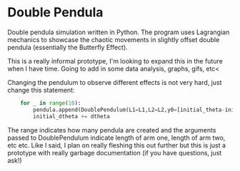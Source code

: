 <h1>Double Pendula</h1>

Double pendula simulation written in Python. The program uses Lagrangian mechanics to showcase the chaotic movements in slightly offset double pendula (essentially the Butterfly Effect).

This is a really informal prototype, I'm looking to expand this in the future when I have time. Going to add in some data analysis, graphs, gifs, etc<

Changing the pendulum to observe different effects is not very hard, just change this statement:

```python
    for _ in range(10):
        pendula.append(DoublePendulum(L1=L1,L2=L2,y0=[initial_theta-initial_dtheta, 0,0,0], color=random_hex()))
        initial_dtheta += dtheta
```

The range indicates how many pendula are created and the arguments passed to DoublePendulum indicate length of arm one, length of arm two, etc etc. Like I said, I plan on really fleshing this out further but this is just a prototype with really garbage documentation (if you have questions, just ask!)